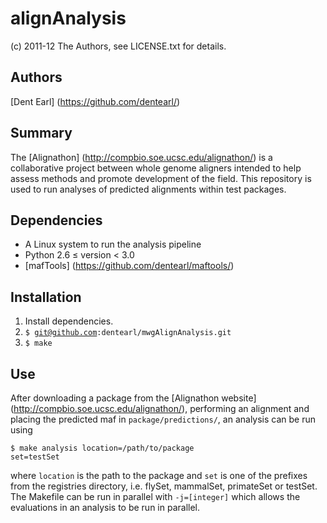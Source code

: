 # alignAnalysis
(c) 2011-12 The Authors, see LICENSE.txt for details.

## Authors
[Dent Earl] (https://github.com/dentearl/)

## Summary
The [Alignathon] (http://compbio.soe.ucsc.edu/alignathon/) is a collaborative project between whole genome aligners intended to help assess methods and promote development of the field. This repository is used to run analyses of predicted alignments within test packages.

## Dependencies
* A Linux system to run the analysis pipeline
* Python 2.6 &le; version &lt; 3.0
* [mafTools] (https://github.com/dentearl/maftools/)

## Installation
1. Install dependencies.
2. <code>$ git@github.com:dentearl/mwgAlignAnalysis.git</code>
3. <code>$ make</code>

## Use
After downloading a package from the [Alignathon website] (http://compbio.soe.ucsc.edu/alignathon/), performing an alignment and placing the predicted maf in <code>package/predictions/</code>, an analysis can be run using

<code>$ make analysis location=/path/to/package set=testSet</code>

where <code>location</code> is the path to the package and <code>set</code> is one of the prefixes from the registries directory, i.e. flySet, mammalSet, primateSet or testSet. The Makefile can be run in parallel with <code>-j=[integer]</code> which allows  the evaluations in an analysis to be run in parallel.

